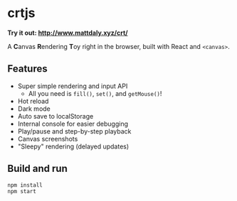 # crtjs

**Try it out: http://www.mattdaly.xyz/crt/**

A **C**anvas **R**endering **T**oy right in the browser, built with React and `<canvas>`.

## Features
- Super simple rendering and input API
  - All you need is `fill()`, `set()`, and `getMouse()`!
- Hot reload
- Dark mode
- Auto save to localStorage
- Internal console for easier debugging
- Play/pause and step-by-step playback
- Canvas screenshots
- "Sleepy" rendering (delayed updates)

## Build and run
```
npm install
npm start
```

